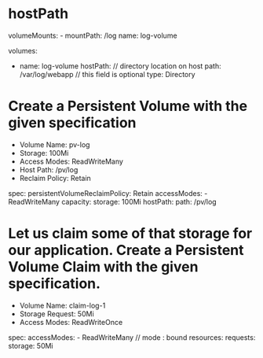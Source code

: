 # hostPath

 volumeMounts:
    - mountPath: /log
      name: log-volume

  volumes:
  - name: log-volume
    hostPath:
      // directory location on host
      path: /var/log/webapp
      // this field is optional
      type: Directory
    
# Create a Persistent Volume with the given specification

* Volume Name: pv-log
* Storage: 100Mi
* Access Modes: ReadWriteMany
* Host Path: /pv/log
* Reclaim Policy: Retain

spec:
  persistentVolumeReclaimPolicy: Retain
  accessModes:
    - ReadWriteMany
  capacity:
    storage: 100Mi
  hostPath:
    path: /pv/log

# Let us claim some of that storage for our application. Create a Persistent Volume Claim with the given specification.



* Volume Name: claim-log-1
* Storage Request: 50Mi
* Access Modes: ReadWriteOnce

spec:
  accessModes:
    - ReadWriteMany // mode : bound
  resources:
    requests:
      storage: 50Mi

